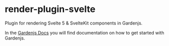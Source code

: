 # render-plugin-svelte

Plugin for rendering Svelte 5 & SvelteKit components in Gardenjs.

In the [Gardenjs Docs](https://gardenjs.org) you will find documentation on how to get started with Gardenjs.
